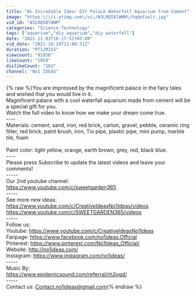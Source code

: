 ```yaml
---
title: "An Incredible Idea! DIY Palace Waterfall Aquarium from Cement"
image: "https:\/\/i.ytimg.com\/vi\/W3LRQS8lWHM\/hqdefault.jpg"
vid_id: "W3LRQS8lWHM"
categories: "Science-Technology"
tags: ["aquarium","diy aquarium","diy waterfall"]
date: "2021-11-03T16:17:51+03:00"
vid_date: "2021-10-29T11:00:31Z"
duration: "PT12M15S"
viewcount: "91956"
likeCount: "1959"
dislikeCount: "103"
channel: "No1 IDEAS"
---
```

{% raw %}You are impressed by the magnificent palace in the fairy tales and wished that you would live in it.<br />Magnificent palace with a cool waterfall aquarium made from cement will be a special gift for you. <br />Watch the full video to know how we make your dream come true.<br />----<br />Materials: cement, sand, iron, red brick, carton, gravel, pebble, ceramic ring filter, red brick, paint brush, iron, Tio pipe, plastic pipe, mini pump, marble tile, foam<br /><br />Paint color: light yellow, orange, earth brown, grey, red, black blue.<br />----<br />Please press Subscribe to update the latest videos and leave your comments!<br />-----<br />Our 2nd youtube channel:<br /><a rel="nofollow" target="blank" href="https://www.youtube.com/c/sweetgarden365">https://www.youtube.com/c/sweetgarden365</a><br />-----<br />See more new ideas: <br /><a rel="nofollow" target="blank" href="https://www.youtube.com/c/CreativeIdeasNo1Ideas/videos">https://www.youtube.com/c/CreativeIdeasNo1Ideas/videos</a><br /><a rel="nofollow" target="blank" href="https://www.youtube.com/c/SWEETGARDEN365/videos">https://www.youtube.com/c/SWEETGARDEN365/videos</a><br />-----<br />Follow us:<br />Youtube: <a rel="nofollow" target="blank" href="https://www.youtube.com/c/CreativeIdeasNo1Ideas">https://www.youtube.com/c/CreativeIdeasNo1Ideas</a><br />Fanpage: <a rel="nofollow" target="blank" href="https://www.facebook.com/no1ideas.Official">https://www.facebook.com/no1ideas.Official</a><br />Pinterest: <a rel="nofollow" target="blank" href="https://www.pinterest.com/No1Ideas_Official/">https://www.pinterest.com/No1Ideas_Official/</a><br />Website: <a rel="nofollow" target="blank" href="http://no1ideas.com/">http://no1ideas.com/</a><br />Instagram: <a rel="nofollow" target="blank" href="https://www.instagram.com/no1ideas/">https://www.instagram.com/no1ideas/</a><br />-----<br />Music By:<br /><a rel="nofollow" target="blank" href="https://www.epidemicsound.com/referral/rh2ogd/">https://www.epidemicsound.com/referral/rh2ogd/</a><br />-----<br />Contact us: Contact.no1ideas@gmail.com{% endraw %}
